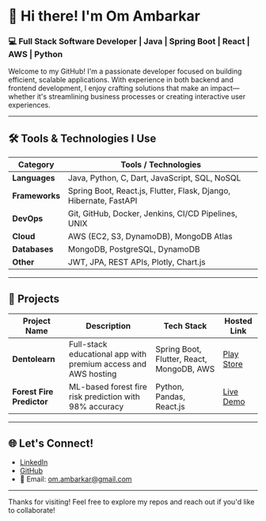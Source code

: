 # 👋 Hi there! I'm Om Ambarkar

### 💻 Full Stack Software Developer | Java | Spring Boot | React | AWS | Python

Welcome to my GitHub! I'm a passionate developer focused on building efficient, scalable applications. With experience in both backend and frontend development, I enjoy crafting solutions that make an impact—whether it's streamlining business processes or creating interactive user experiences.

---

## 🛠️ Tools & Technologies I Use

| Category         | Tools / Technologies                                                                 |
|------------------|----------------------------------------------------------------------------------------|
| **Languages**    | Java, Python, C, Dart, JavaScript, SQL, NoSQL                                         |
| **Frameworks**   | Spring Boot, React.js, Flutter, Flask, Django, Hibernate, FastAPI                     |
| **DevOps**       | Git, GitHub, Docker, Jenkins, CI/CD Pipelines, UNIX                                   |
| **Cloud**        | AWS (EC2, S3, DynamoDB), MongoDB Atlas                                                 |
| **Databases**    | MongoDB, PostgreSQL, DynamoDB                                                          |
| **Other**        | JWT, JPA, REST APIs, Plotly, Chart.js                                                  |

---

## 🚀 Projects

| Project Name           | Description                                                                 | Tech Stack                                           | Hosted Link                 |
|------------------------|-----------------------------------------------------------------------------|------------------------------------------------------|-----------------------------|
| **Dentolearn**         | Full-stack educational app with premium access and AWS hosting              | Spring Boot, Flutter, React, MongoDB, AWS            | [Play Store](https://play.google.com/store/apps/datasafety?id=apps.oa.dentolearn&hl=en) |
| **Forest Fire Predictor** | ML-based forest fire risk prediction with 98% accuracy                   | Python, Pandas, React.js                             | [Live Demo](https://example.com)   |


---

## 🌐 Let's Connect!

- [LinkedIn](https://linkedin.com/in/omambarkar/)  
- [GitHub](https://github.com/your-username)  
- 📧 Email: [om.ambarkar@gmail.com](mailto:om.ambarkar@gmail.com)

---

Thanks for visiting! Feel free to explore my repos and reach out if you'd like to collaborate!


<!---
hey-om7/hey-om7 is a ✨ special ✨ repository because its `README.md` (this file) appears on your GitHub profile.
You can click the Preview link to take a look at your changes.
--->
